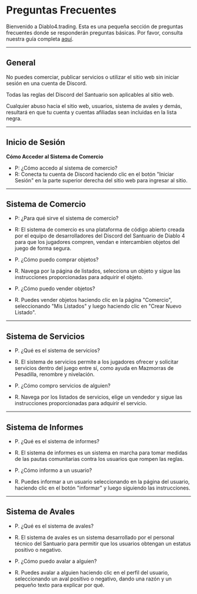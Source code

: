 # Preguntas Frecuentes

Bienvenido a Diablo4.trading. Esta es una pequeña sección de preguntas frecuentes donde se responderán preguntas básicas. Por favor, consulta nuestra guía completa [aquí](https://discord.com/invite/diablo4).

---

## General

No puedes comerciar, publicar servicios o utilizar el sitio web sin iniciar sesión en una cuenta de Discord.

Todas las reglas del Discord del Santuario son aplicables al sitio web.

Cualquier abuso hacia el sitio web, usuarios, sistema de avales y demás, resultará en que tu cuenta y cuentas afiliadas sean incluidas en la lista negra.

---

## Inicio de Sesión

**Cómo Acceder al Sistema de Comercio**
- P: ¿Cómo accedo al sistema de comercio?
- R: Conecta tu cuenta de Discord haciendo clic en el botón "Iniciar Sesión" en la parte superior derecha del sitio web para ingresar al sitio.

---

## Sistema de Comercio

- P: ¿Para qué sirve el sistema de comercio?
- R: El sistema de comercio es una plataforma de código abierto creada por el equipo de desarrolladores del Discord del Santuario de Diablo 4 para que los jugadores compren, vendan e intercambien objetos del juego de forma segura.

- P. ¿Cómo puedo comprar objetos?
- R. Navega por la página de listados, selecciona un objeto y sigue las instrucciones proporcionadas para adquirir el objeto.

- P. ¿Cómo puedo vender objetos?
- R. Puedes vender objetos haciendo clic en la página "Comercio", seleccionando "Mis Listados" y luego haciendo clic en "Crear Nuevo Listado".

---

## Sistema de Servicios

- P. ¿Qué es el sistema de servicios?
- R. El sistema de servicios permite a los jugadores ofrecer y solicitar servicios dentro del juego entre sí, como ayuda en Mazmorras de Pesadilla, renombre y nivelación.

- P. ¿Cómo compro servicios de alguien?
- R. Navega por los listados de servicios, elige un vendedor y sigue las instrucciones proporcionadas para adquirir el servicio.

---

## Sistema de Informes

- P. ¿Qué es el sistema de informes?
- R. El sistema de informes es un sistema en marcha para tomar medidas de las pautas comunitarias contra los usuarios que rompen las reglas.

- P. ¿Cómo informo a un usuario?
- R. Puedes informar a un usuario seleccionando en la página del usuario, haciendo clic en el botón "informar" y luego siguiendo las instrucciones.

---

## Sistema de Avales

- P. ¿Qué es el sistema de avales?
- R. El sistema de avales es un sistema desarrollado por el personal técnico del Santuario para permitir que los usuarios obtengan un estatus positivo o negativo.

- P. ¿Cómo puedo avalar a alguien?
- R. Puedes avalar a alguien haciendo clic en el perfil del usuario, seleccionando un aval positivo o negativo, dando una razón y un pequeño texto para explicar por qué.